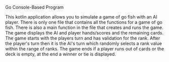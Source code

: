 Go Console-Based Program

This kotlin application allows you to simulate a game of go fish with an AI player. 
There is only one file that contains all the functions for a game of go fish. There is also a main function in the file that creates and runs the game.
The game displays the AI and player hands/scores and the remaining cards. The game starts with the players turn and has validation for the rank. After the player's turn 
then it is the AI's turn which randomly selects a rank value within the range of ranks. The game ends if a player runs out of cards or the deck is empty, at the 
end a winner or tie is displayed.

